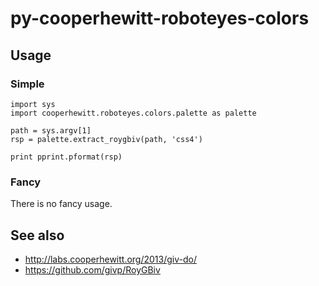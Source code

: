 # py-cooperhewitt-roboteyes-colors

## Usage

### Simple

    import sys
    import cooperhewitt.roboteyes.colors.palette as palette

    path = sys.argv[1]
    rsp = palette.extract_roygbiv(path, 'css4')

    print pprint.pformat(rsp)

### Fancy

There is no fancy usage.

## See also

* http://labs.cooperhewitt.org/2013/giv-do/
* https://github.com/givp/RoyGBiv

